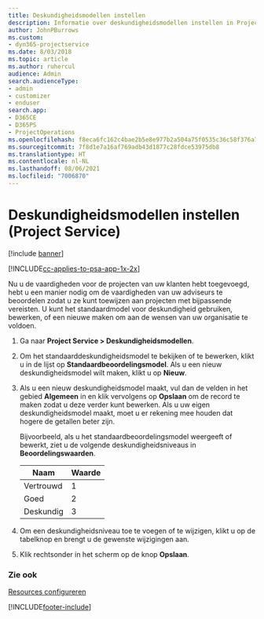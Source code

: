 ```yaml
---
title: Deskundigheidsmodellen instellen
description: Informatie over deskundigheidsmodellen instellen in Project Service
author: JohnPBurrows
ms.custom:
- dyn365-projectservice
ms.date: 8/03/2018
ms.topic: article
ms.author: ruhercul
audience: Admin
search.audienceType:
- admin
- customizer
- enduser
search.app:
- D365CE
- D365PS
- ProjectOperations
ms.openlocfilehash: f8eca6fc162c4bae2b5e8e977b2a504a75f0535c36c58f376a7948e619f15fa2
ms.sourcegitcommit: 7f8d1e7a16af769adb43d1877c28fdce53975db8
ms.translationtype: HT
ms.contentlocale: nl-NL
ms.lasthandoff: 08/06/2021
ms.locfileid: "7006870"
---
```

# <a name="set-up-proficiency-models-project-service"></a>Deskundigheidsmodellen instellen (Project Service)

[!include [banner](../includes/psa-now-project-operations.md)]

[!INCLUDE[cc-applies-to-psa-app-1x-2x](../includes/cc-applies-to-psa-app-1x-2x.md)]

Nu u de vaardigheden voor de projecten van uw klanten hebt toegevoegd, hebt u een manier nodig om de vaardigheden van uw adviseurs te beoordelen zodat u ze kunt toewijzen aan projecten met bijpassende vereisten. U kunt het standaardmodel voor deskundigheid gebruiken, bewerken, of een nieuwe maken om aan de wensen van uw organisatie te voldoen.  
  
1.  Ga naar **Project Service > Deskundigheidsmodellen**.  
  
2.  Om het standaarddeskundigheidsmodel te bekijken of te bewerken, klikt u in de lijst op **Standaardbeoordelingsmodel**. Als u een nieuw deskundigheidsmodel wilt maken, klikt u op **Nieuw**.  
  
3.  Als u een nieuw deskundigheidsmodel maakt, vul dan de velden in het gebied **Algemeen** in en klik vervolgens op **Opslaan** om de record te maken zodat u deze verder kunt bewerken. Als u uw eigen deskundigheidsmodel maakt, moet u er rekening mee houden dat hogere de getallen beter zijn.  
  
     Bijvoorbeeld, als u het standaardbeoordelingsmodel weergeeft of bewerkt, ziet u de volgende deskundigheidsniveaus in **Beoordelingswaarden**.  
  
    |Naam|Waarde|  
    |----------|-----------|  
    |Vertrouwd|1|  
    |Goed|2|  
    |Deskundig|3|  
  
4.  Om een deskundigheidsniveau toe te voegen of te wijzigen, klikt u op de tabelknop en brengt u de gewenste wijzigingen aan.  
  
5.  Klik rechtsonder in het scherm op de knop **Opslaan**.  
  
### <a name="see-also"></a>Zie ook  
 [Resources configureren](../psa/set-up-resources.md)


[!INCLUDE[footer-include](../includes/footer-banner.md)]
